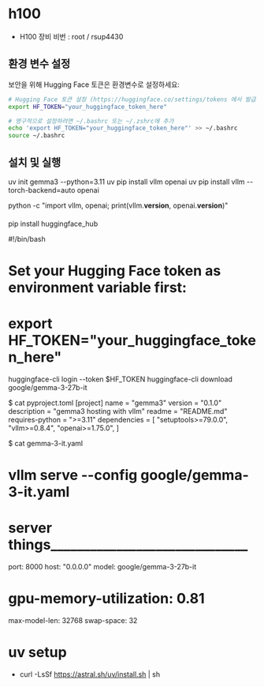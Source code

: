# h100

- H100 장비 비번 : root / rsup4430

## 환경 변수 설정

보안을 위해 Hugging Face 토큰은 환경변수로 설정하세요:

```bash
# Hugging Face 토큰 설정 (https://huggingface.co/settings/tokens 에서 발급)
export HF_TOKEN="your_huggingface_token_here"

# 영구적으로 설정하려면 ~/.bashrc 또는 ~/.zshrc에 추가
echo 'export HF_TOKEN="your_huggingface_token_here"' >> ~/.bashrc
source ~/.bashrc
```

## 설치 및 실행

uv init gemma3 --python=3.11
uv pip install vllm openai
uv pip install vllm --torch-backend=auto openai

python -c "import vllm, openai; print(vllm.__version__, openai.__version__)"



####
pip install huggingface_hub

#!/bin/bash
# Set your Hugging Face token as environment variable first:
# export HF_TOKEN="your_huggingface_token_here"
huggingface-cli login --token $HF_TOKEN
huggingface-cli download google/gemma-3-27b-it



$ cat pyproject.toml
[project]
name = "gemma3"
version = "0.1.0"
description = "gemma3 hosting with vllm"
readme = "README.md"
requires-python = ">=3.11"
dependencies = [
    "setuptools>=79.0.0",
    "vllm>=0.8.4",
    "openai>=1.75.0",
]





$ cat gemma-3-it.yaml


# vllm serve --config google/gemma-3-it.yaml

# server things______________________________
port: 8000
host: "0.0.0.0"
model: google/gemma-3-27b-it

# gpu-memory-utilization: 0.81

max-model-len: 32768
swap-space: 32

# uv setup
- curl -LsSf https://astral.sh/uv/install.sh | sh
